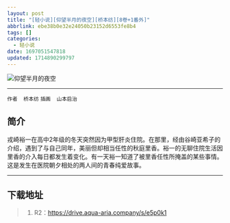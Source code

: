 ```yaml
---
layout: post
title: "[轻小说][仰望半月的夜空][桥本纺][8卷+1番外]"
abbrlink: ebe38b0e32e24050b23152d6553fe8b4
tags: []
categories:
  - 轻小说
date: 1697051547818
updated: 1714890299797
---
```


![仰望半月的夜空](https://img.20000207.xyz/file/84900b8271a5bff38f560.jpg)

***

`作者  桥本纺`
`插画  山本启治`

## 简介

戎崎裕一在高中2年级的冬天突然因为甲型肝炎住院。在那里，经由谷崎亚希子的介绍，遇到了与自己同年，美丽但却相当任性的秋庭里香。裕一的无聊住院生活因里香的介入每日都发生着变化。有一天裕一知道了被里香任性所掩盖的某些事情。这是发生在医院朝夕相处的两人间的青春纯爱故事。

***

## 下载地址

> 1. R2：<https://drive.aqua-aria.company/s/e5p0k1>
